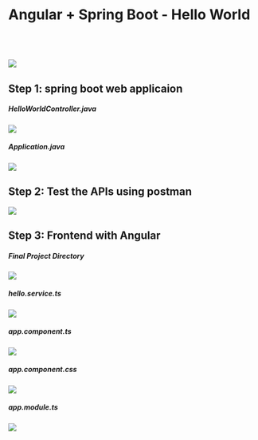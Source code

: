 <h1>Angular + Spring Boot - Hello World<h1>
<br>
<img src="images/test.png">
<br>
<h2>Step 1: spring boot web applicaion</h2>
<h5>HelloWorldController.java</h5>
<img src="images/helloWorldController.png">
<h5>Application.java</h5>
<img src="images/application.png">
<br>
<h2>Step 2: Test the APIs using postman</h2>
<img src="images/testApiPostman.png">
<br>
<h2>Step 3: Frontend with Angular</h2>
<h5>Final Project Directory</h5>
<img src="images/ngDirectory.png">
<h5>hello.service.ts</h5>
<img src="images/service.png">
<h5>app.component.ts</h5>
<img src="images/appComponentTs.png">
<h5>app.component.css</h5>
<img src="images/appComponentCss.png">
<h5>app.module.ts</h5>
<img src="images/appModuleTs.png">
